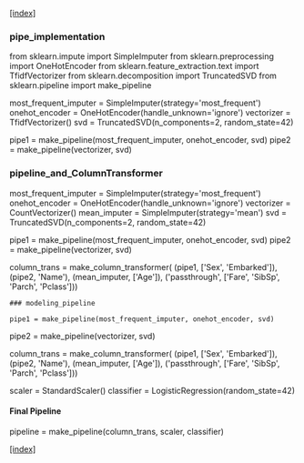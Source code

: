 [[index]](https://infull.github.io/knowledge-base/index.md)

### pipe_implementation

from sklearn.impute import SimpleImputer
from sklearn.preprocessing import OneHotEncoder
from sklearn.feature_extraction.text import TfidfVectorizer
from sklearn.decomposition import TruncatedSVD
from sklearn.pipeline import make_pipeline

most_frequent_imputer = SimpleImputer(strategy='most_frequent')
onehot_encoder = OneHotEncoder(handle_unknown='ignore')
vectorizer = TfidfVectorizer()
svd = TruncatedSVD(n_components=2, random_state=42)

pipe1 = make_pipeline(most_frequent_imputer, onehot_encoder, svd)
pipe2 = make_pipeline(vectorizer, svd)

### pipeline_and_ColumnTransformer

most_frequent_imputer = SimpleImputer(strategy='most_frequent')
onehot_encoder = OneHotEncoder(handle_unknown='ignore')
vectorizer = CountVectorizer()
mean_imputer = SimpleImputer(strategy='mean')
svd = TruncatedSVD(n_components=2, random_state=42)

pipe1 = make_pipeline(most_frequent_imputer, onehot_encoder, svd)
pipe2 = make_pipeline(vectorizer, svd)

column_trans = make_column_transformer(
    (pipe1, ['Sex', 'Embarked']),
    (pipe2, 'Name'),
    (mean_imputer, ['Age']),
    ('passthrough', ['Fare', 'SibSp', 'Parch', 'Pclass']))

    ### modeling_pipeline

    pipe1 = make_pipeline(most_frequent_imputer, onehot_encoder, svd)
pipe2 = make_pipeline(vectorizer, svd)

column_trans = make_column_transformer(
    (pipe1, ['Sex', 'Embarked']),
    (pipe2, 'Name'),
    (mean_imputer, ['Age']),
    ('passthrough', ['Fare', 'SibSp', 'Parch', 'Pclass']))

scaler = StandardScaler()
classifier = LogisticRegression(random_state=42)

#### Final Pipeline
pipeline = make_pipeline(column_trans, scaler, classifier)

[[index]](https://infull.github.io/knowledge-base/index.md)